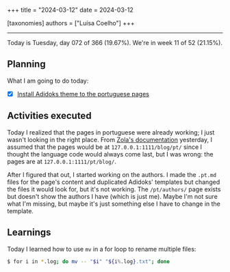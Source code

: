 +++
title = "2024-03-12"
date = 2024-03-12

[taxonomies]
authors = ["Luísa Coelho"]
+++

---

Today is Tuesday, day 072 of 366 (19.67%). We're in week 11 of 52 (21.15%).

## Planning

What I am going to do today:

- [x] [Install Adidoks theme to the portuguese pages](https://github.com/OmnicodeSolutions/blog/issues/4)

## Activities executed

Today I realized that the pages in portuguese were already working; I just wasn't looking in the right place. From [Zola's documentation](https://www.getzola.org/documentation/content/multilingual/) yesterday, I assumed that the pages would be at `127.0.0.1:1111/blog/pt/` since I thought the language code would always come last, but I was wrong: the pages are at `127.0.0.1:1111/pt/blog/`.

After I figured that out, I started working on the authors. I made the `.pt.md` files for the page's content and duplicated Adidoks' templates but changed the files it would look for, but it's not working. The `/pt/authors/` page exists but doesn't show the authors I have (which is just me). Maybe I'm not sure what I'm missing, but maybe it's just something else I have to change in the template.

## Learnings

Today I learned how to use `mv` in a for loop to rename multiple files:

```bash
$ for i in *.log; do mv -- "$i" "${i%.log}.txt"; done
```
